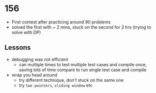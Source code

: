 # 156
- First contest after practicing around 90 problems
- solved the first with ~ 2 mins, stuck on the second for 2 hrs (trying to solve with DP)

## Lessons
- debugging was not efficient
    - can multiple times to test multiple test cases and compile once, saving lots of time compare to run single test case and compile
- wrap you head around
    - try different technique, don't stuck on the same one
    - try `two pointers`, `sliding window` etc
